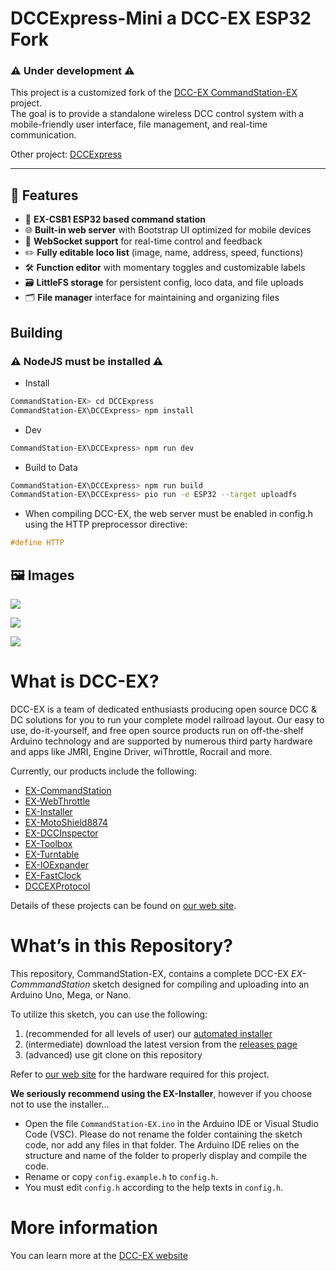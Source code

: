 # DCCExpress-Mini a DCC-EX ESP32 Fork
### ⚠️ Under development ⚠️  
This project is a customized fork of the [DCC-EX CommandStation-EX](https://github.com/DCC-EX/CommandStation-EX) project.  
The goal is to provide a standalone wireless DCC control system with a mobile-friendly user interface, file management, and real-time communication.

Other project: [DCCExpress](https://github.com/jungervin/DCCExpress)

---

## 🚀 Features

- 🚂 **EX-CSB1 ESP32 based command station**
- 🌐 **Built-in web server** with Bootstrap UI optimized for mobile devices
- 📡 **WebSocket support** for real-time control and feedback
- ✏️ **Fully editable loco list** (image, name, address, speed, functions)
- 🛠️ **Function editor** with momentary toggles and customizable labels
- 🗃️ **LittleFS storage** for persistent config, loco data, and file uploads
- 🗂️ **File manager** interface for maintaining and organizing files

## Building
### ⚠️ NodeJS  must be installed ⚠️

* Install  
```bash 
CommandStation-EX> cd DCCExpress
CommandStation-EX\DCCExpress> npm install
```

* Dev  
```bash
CommandStation-EX\DCCExpress> npm run dev
```

* Build to Data  
```bash
CommandStation-EX\DCCExpress> npm run build
CommandStation-EX\DCCExpress> pio run -e ESP32 --target uploadfs
```

* When compiling DCC-EX, the web server must be enabled in config.h using the HTTP preprocessor directive:  
```cpp
#define HTTP
```

## 🖼️ Images
![](web/images/control.jpg)

![](web/images/locoeditor.jpg)

![](web/images/filemanager.jpg)




# What is DCC-EX?
DCC-EX is a team of dedicated enthusiasts producing open source DCC & DC solutions for you to run your complete model railroad layout. Our easy to use, do-it-yourself, and free open source products run on off-the-shelf Arduino technology and are supported by numerous third party hardware and apps like JMRI, Engine Driver, wiThrottle, Rocrail and more. 

Currently, our products include the following:

* [EX-CommandStation](https://github.com/DCC-EX/CommandStation-EX/releases)
* [EX-WebThrottle](https://github.com/DCC-EX/exWebThrottle)
* [EX-Installer](https://github.com/DCC-EX/EX-Installer)
* [EX-MotoShield8874](https://dcc-ex.com/reference/hardware/motorboards/ex-motor-shield-8874.html#gsc.tab=0)
* [EX-DCCInspector](https://github.com/DCC-EX/DCCInspector-EX)
* [EX-Toolbox](https://github.com/DCC-EX/EX-Toolbox)
* [EX-Turntable](https://github.com/DCC-EX/EX-Turntable)
* [EX-IOExpander](https://github.com/DCC-EX/EX-IOExpander)
* [EX-FastClock](https://github.com/DCC-EX/EX-FastClock)
* [DCCEXProtocol](https://github.com/DCC-EX/DCCEXProtocol)

Details of these projects can be found on [our web site](https://dcc-ex.com/).

# What’s in this Repository?

This repository, CommandStation-EX, contains a complete DCC-EX *EX-CommmandStation* sketch designed for compiling and uploading into an Arduino Uno, Mega, or Nano.

To utilize this sketch, you can use the following: 

1. (recommended for all levels of user) our [automated installer](https://github.com/DCC-EX/EX-Installer)
2. (intermediate) download the latest version from the [releases page](https://github.com/DCC-EX/CommandStation-EX/releases)
3. (advanced) use git clone on this repository 

Refer to [our web site](https://https://dcc-ex.com/ex-commandstation/get-started/index.html#/) for the hardware required for this project.

**We seriously recommend using the EX-Installer**, however if you choose not to use the installer... 

* Open the file ``CommandStation-EX.ino`` in the Arduino IDE or Visual Studio Code (VSC). Please do not rename the folder containing the sketch code, nor add any files in that folder. The Arduino IDE relies on the structure and name of the folder to properly display and compile the code. 
* Rename or copy ``config.example.h`` to ``config.h``. 
* You must edit ``config.h`` according to the help texts in ``config.h``.

# More information
You can learn more at the [DCC-EX website](https://dcc-ex.com/)

